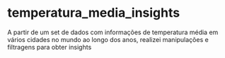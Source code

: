 # temperatura_media_insights
A partir de um set de dados com informações de temperatura média em vários cidades no mundo ao longo dos anos, realizei manipulações e filtragens para obter insights
